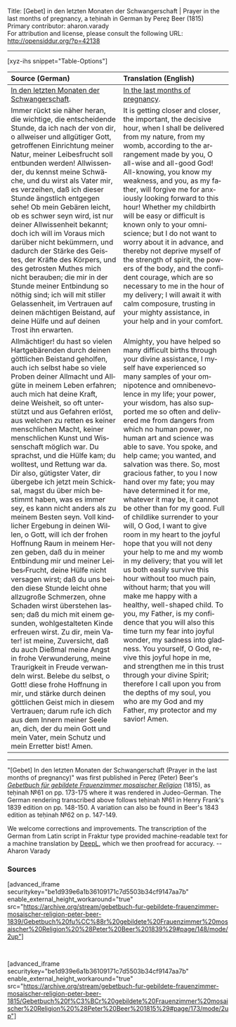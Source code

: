 <html>
<head></head>
<body>
Title: [Gebet] in den letzten Monaten der Schwangerschaft | Prayer in the last months of pregnancy, a teḥinah in German by Pereẓ Beer (1815)<br />
Primary contributor: aharon.varady<br />
For attribution and license, please consult the following URL: <a href="http://opensiddur.org/?p=42138">http://opensiddur.org/?p=42138</a>
<p />
<hr />

[xyz-ihs snippet="Table-Options"]<table style="margin-left: auto; margin-right: auto;" class="draggable">
<thead><tr><th id="x" style="text-align: left;">Source (German)</th><th style="text-align: left;">Translation (English)</th></tr></thead>
<tbody>
<tr><td style="vertical-align:top;">
<div class="german" lang="de">
<u>In den letzten Monaten der Schwangerschaft</u>.
</div></td>

<td style="vertical-align:top;">
<div class="english" lang="en">
<u>In the last months of pregnancy</u>.
</div></td></tr>


<tr><td style="vertical-align:top;">
<div class="german" lang="de">
Immer rückt sie näher heran, die wichtige, die entscheidende Stunde, da ich nach der von dir, o allweiser und allgütiger Gott, getroffenen Einrichtung meiner Natur, meiner Leibesfrucht soll entbunden werden! Allwissender, du kennst meine Schwäche, und du wirst als Vater mir, es verzeihen, daß ich dieser Stunde ängstlich entgegen sehe! Ob mein Gebären leicht, ob es schwer seyn wird, ist nur deiner Allwissenheit bekannt; doch ich will im Voraus mich darüber nicht bekümmern, und dadurch der Stärke des Geistes, der Kräfte des Körpers, und des getrosten Muthes mich nicht berauben; die mir in der Stunde meiner Entbindung so nöthig sind; ich will mit stiller Gelassenheit, im Vertrauen auf deinen mächtigen Beistand, auf deine Hülfe und auf deinen Trost ihn erwarten.
</div></td>

<td style="vertical-align:top;">
<div class="english" lang="en">
It is getting closer and closer, the important, the decisive hour, when I shall be delivered from my nature, from my womb, according to the arrangement made by you, O all-wise and all-good God! All-knowing, you know my weakness, and you, as my father, will forgive me for anxiously looking forward to this hour! Whether my childbirth will be easy or difficult is known only to your omniscience; but I do not want to worry about it in advance, and thereby not deprive myself of the strength of spirit, the powers of the body, and the confident courage, which are so necessary to me in the hour of my delivery; I will await it with calm composure, trusting in your mighty assistance, in your help and in your comfort.
</div></td></tr>


<tr><td style="vertical-align:top;">
<div class="german" lang="de">
Allmächtiger! du hast so vielen Hartgebärenden durch deinen göttlichen Beistand geholfen, auch ich selbst habe so viele Proben deiner Allmacht und Allgüte in meinem Leben erfahren; auch mich hat deine Kraft, deine Weisheit, so oft unterstützt und aus Gefahren erlöst, aus welchen zu retten es keiner menschlichen Macht, keiner menschlichen Kunst und Wissenschaft möglich war. Du sprachst, und die Hülfe kam; du wolltest, und Rettung war da. Dir also, gütigster Vater, dir übergebe ich jetzt mein Schicksal, magst du über mich bestimmt haben, was es immer sey, es kann nicht anders als zu meinem Besten seyn. Voll kindlicher Ergebung in deinen Willen, o Gott, will ich der frohen Hoffnung Raum in meinem Herzen geben, daß du in meiner Entbindung mir und meiner Leibes⸗Frucht, deine Hülfe nicht versagen wirst; daß du uns beiden diese Stunde leicht ohne allzugroße Schmerzen, ohne Schaden wirst überstehen lassen; daß du mich mit einem gesunden, wohlgestalteten Kinde erfreuen wirst. Zu dir, mein Vater! ist meine, Zuversicht, daß du auch Dießmal meine Angst in frohe Verwunderung, meine Traurigkeit in Freude verwandeln wirst. Belebe du selbst, o Gott! diese frohe Hoffnung in mir, und stärke durch deinen göttlichen Geist mich in diesem Vertrauen; darum rufe ich dich aus dem Innern meiner Seele an, dich, der du mein Gott und mein Vater, mein Schutz und mein Erretter bist! Amen. 
</div></td>

<td style="vertical-align:top;">
<div class="english" lang="en">
Almighty, you have helped so many difficult births through your divine assistance, I myself have experienced so many samples of your omnipotence and omnibenevolence in my life; your power, your wisdom, has also supported me so often and delivered me from dangers from which no human power, no human art and science was able to save. You spoke, and help came; you wanted, and salvation was there. So, most gracious father, to you I now hand over my fate; you may have determined it for me, whatever it may be, it cannot be other than for my good. Full of childlike surrender to your will, O God, I want to give room in my heart to the joyful hope that you will not deny your help to me and my womb in my delivery; that you will let us both easily survive this hour without too much pain, without harm; that you will make me happy with a healthy, well-shaped child. To you, my Father, is my confidence that you will also this time turn my fear into joyful wonder, my sadness into gladness. You yourself, O God, revive this joyful hope in me, and strengthen me in this trust through your divine Spirit; therefore I call upon you from the depths of my soul, you who are my God and my Father, my protector and my savior! Amen. 
</div></td></tr>
</tbody></table>

<hr />

"[Gebet] In den letzten Monaten der Schwangerschaft (Prayer in the last months of pregnancy)" was first published in Pereẓ (Peter) Beer's <em><a href="/?p=41918">Gebetbuch für gebildete Frauenzimmer mosaischer Religion</a></em> (1815), as teḥinah №61 on pp. 173-175 where it was rendered in Judeo-German. The German rendering transcribed above follows teḥinah №61 in Henry Frank's 1839 edition on pp. 148-150. A variation can also be found in Beer's 1843 edition as teḥinah №62 on p. 147-149.

We welcome corrections and improvements. The transcription of the German from Latin script in Fraktur type provided machine-readable text for a machine translation by <a href="https://www.deepl.com/en/translator">DeepL</a>, which we then proofread for accuracy. --Aharon Varady

<h3>Sources</h3>

[advanced_iframe securitykey="be1d939e6a1b36109171c7d5503b34cf9147aa7b" enable_external_height_workaround="true" src="https://archive.org/stream/gebetbuch-fur-gebildete-frauenzimmer-mosaischer-religion-peter-beer-1839/Gebetbuch%20fu%CC%88r%20gebildete%20Frauenzimmer%20mosaischer%20Religion%20%28Peter%20Beer%201839%29#page/148/mode/2up"]

&nbsp;

[advanced_iframe securitykey="be1d939e6a1b36109171c7d5503b34cf9147aa7b" enable_external_height_workaround="true" src="https://archive.org/stream/gebetbuch-fur-gebildete-frauenzimmer-mosaischer-religion-peter-beer-1815/Gebetbuch%20f%C3%BCr%20gebildete%20Frauenzimmer%20mosaischer%20Religion%20%28Peter%20Beer%201815%29#page/173/mode/2up"]

&nbsp;
</body>
</html>